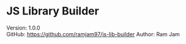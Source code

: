 
# JS Library Builder

Version: 1.0.0  
GitHub: https://github.com/ramjam97/js-lib-builder
Author: Ram Jam


